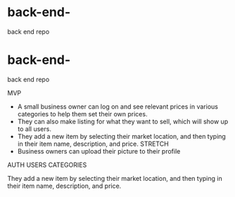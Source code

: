 # back-end-

back end repo

# back-end-

back end repo

MVP

- A small business owner can log on and see relevant prices in various categories to help them set their own prices.
- They can also make listing for what they want to sell, which will show up to all users.
- They add a new item by selecting their market location, and then typing in their item name, description, and price.
  STRETCH
- Business owners can upload their picture to their profile

AUTH
USERS
CATEGORIES

They add a new item by selecting their market location, and then typing in their item name, description, and price.
